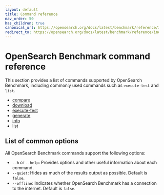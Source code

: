 ```yaml
---
layout: default
title: Command reference
nav_order: 50
has_children: true
canonical_url: https://opensearch.org/docs/latest/benchmark/reference/index/
redirect_to: https://opensearch.org/docs/latest/benchmark/reference/index/
---
```


# OpenSearch Benchmark command reference

This section provides a list of commands supported by OpenSearch Benchmark, including commonly used commands such as `execute-test` and `list`.

- [compare]({{site.url}}{{site.baseurl}}/benchmark/commands/compare/) 
- [download]({{site.url}}{{site.baseurl}}/benchmark/commands/download/) 
- [execute-test]({{site.url}}{{site.baseurl}}/benchmark/commands/execute-test/) 
- [generate]({{site.url}}{{site.baseurl}}/benchmark/commands/generate/) 
- [info]({{site.url}}{{site.baseurl}}/benchmark/commands/info/) 
- [list]({{site.url}}{{site.baseurl}}/benchmark/commands/list/) 

## List of common options

All OpenSearch Benchmark commands support the following options: 

- `--h` or `--help`: Provides options and other useful information about each command. 
- `--quiet`: Hides as much of the results output as possible. Default is `false`. 
- `--offline`: Indicates whether OpenSearch Benchmark has a connection to the internet. Default is `false`. 

